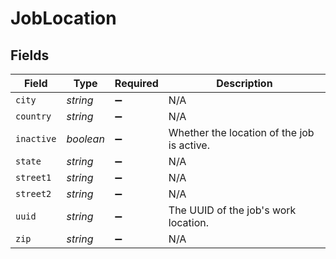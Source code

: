 # JobLocation


## Fields

| Field                                      | Type                                       | Required                                   | Description                                |
| ------------------------------------------ | ------------------------------------------ | ------------------------------------------ | ------------------------------------------ |
| `city`                                     | *string*                                   | :heavy_minus_sign:                         | N/A                                        |
| `country`                                  | *string*                                   | :heavy_minus_sign:                         | N/A                                        |
| `inactive`                                 | *boolean*                                  | :heavy_minus_sign:                         | Whether the location of the job is active. |
| `state`                                    | *string*                                   | :heavy_minus_sign:                         | N/A                                        |
| `street1`                                  | *string*                                   | :heavy_minus_sign:                         | N/A                                        |
| `street2`                                  | *string*                                   | :heavy_minus_sign:                         | N/A                                        |
| `uuid`                                     | *string*                                   | :heavy_minus_sign:                         | The UUID of the job's work location.       |
| `zip`                                      | *string*                                   | :heavy_minus_sign:                         | N/A                                        |